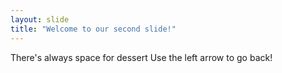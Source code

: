 ```yaml
---
layout: slide
title: "Welcome to our second slide!"
---
```

There's always space for dessert
Use the left arrow to go back!
